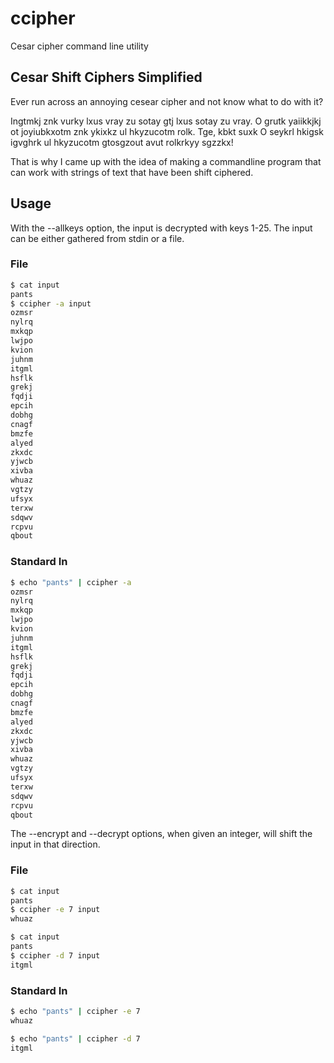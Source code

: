 # ccipher
Cesar cipher command line utility

## Cesar Shift Ciphers Simplified

Ever run across an annoying cesear cipher and not know what to do with it?

Ingtmkj znk vurky lxus vray zu sotay gtj lxus sotay zu vray. O grutk yaiikkjkj ot joyiubkxotm znk ykixkz ul hkyzucotm rolk. Tge, kbkt suxk O seykrl hkigsk igvghrk ul hkyzucotm gtosgzout avut rolkrkyy sgzzkx!

That is why I came up with the idea of making a commandline program that can work with strings of text that have been shift ciphered.

## Usage
With the --allkeys option, the input is decrypted with keys 1-25. The input can be either gathered from stdin or a file.

### File
```bash
$ cat input
pants
$ ccipher -a input
ozmsr
nylrq
mxkqp
lwjpo
kvion
juhnm
itgml
hsflk
grekj
fqdji
epcih
dobhg
cnagf
bmzfe
alyed
zkxdc
yjwcb
xivba
whuaz
vgtzy
ufsyx
terxw
sdqwv
rcpvu
qbout
```

### Standard In
```bash
$ echo "pants" | ccipher -a
ozmsr
nylrq
mxkqp
lwjpo
kvion
juhnm
itgml
hsflk
grekj
fqdji
epcih
dobhg
cnagf
bmzfe
alyed
zkxdc
yjwcb
xivba
whuaz
vgtzy
ufsyx
terxw
sdqwv
rcpvu
qbout
```
The --encrypt and --decrypt options, when given an integer, will shift the input in that direction.

### File
```bash
$ cat input
pants
$ ccipher -e 7 input
whuaz
```
``` bash 
$ cat input
pants
$ ccipher -d 7 input
itgml
```

### Standard In
```bash
$ echo "pants" | ccipher -e 7
whuaz
```
```bash
$ echo "pants" | ccipher -d 7
itgml
```
